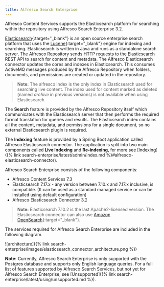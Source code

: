 ```yaml
---
title: Alfresco Search Enterprise 
---
```


Alfresco Content Services supports the Elasticsearch platform for searching within the repository using Alfresco Search Enterprise 3.2.

[Elasticsearch](https://www.elastic.co/guide/en/elasticsearch/reference/current/elasticsearch-intro.html){:target="_blank"} is an open source enterprise search platform that uses the [Lucene](https://lucene.apache.org/){:target="_blank"} engine for indexing and searching. Elasticsearch is written in Java and runs as a standalone search server. The Alfresco Repository sends HTTP requests to the Elasticsearch REST API to search for content and metadata. The Alfresco Elasticsearch connector updates the cores and indexes in Elasticsearch. This consumes ActiveMQ messages produced by the Alfresco Repository when folders, documents, and permissions are created or updated in the repository.

> **Note:** The alfresco index is the only index in Elasticsearch used for searching live content. The index used for content marked as deleted (named *archive* in previous versions) is not available when using Elasticsearch.

The **Search** feature is provided by the Alfresco Repository itself which communicates with the Elasticsearch server that then performs the required format translation for queries and results. The Elasticsearch index contains all the content, metadata, and permissions for a single document, so no external Elasticsearch plugin is required.

The **Indexing** feature is provided by a Spring Boot application called Alfresco Elasticsearch connector. The application is split into two main components called **Live Indexing** and **Re-indexing**, for more see [Indexing]({% link search-enterprise/latest/admin/index.md %}#alfresco-elasticsearch-connector).

Alfresco Search Enterprise consists of the following components:

* Alfresco Content Services 7.3
* Elasticsearch 7.17.x - any version between 7.10.x and 7.17.x inclusive, is compatible. (It can be used as a standard managed service or can be installed using default configuration)
* Alfresco Elasticsearch Connector 3.2

> **Note:** Elasticsearch 7.10.2 is the last Apache2-licensed version. The Elasticsearch connector can also use [Amazon OpenSearch](https://aws.amazon.com/opensearch-service/the-elk-stack/what-is-opensearch/){:target="_blank"}.

The services required for Alfresco Search Enterprise are included in the following diagram.

![architecture]({% link search-enterprise/images/elasticsearch_connector_architecture.png %})

**Note:** Currently, Alfresco Search Enterprise is only supported with the Postgres database and supports only English language queries. For a full list of features supported by Alfresco Search Services, but not yet for Alfresco Search Enterprise, see [Unsupported]({% link search-enterprise/latest/using/unsupported.md %}).